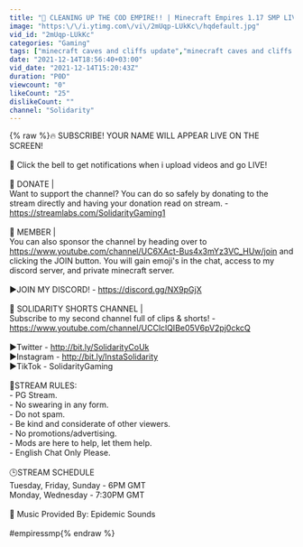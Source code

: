 ```yaml
---
title: "🔴 CLEANING UP THE COD EMPIRE!! | Minecraft Empires 1.17 SMP LIVE"
image: "https:\/\/i.ytimg.com\/vi\/2mUqp-LUkKc\/hqdefault.jpg"
vid_id: "2mUqp-LUkKc"
categories: "Gaming"
tags: ["minecraft caves and cliffs update","minecraft caves and cliffs update release","caves and cliffs release"]
date: "2021-12-14T18:56:40+03:00"
vid_date: "2021-12-14T15:20:43Z"
duration: "P0D"
viewcount: "0"
likeCount: "25"
dislikeCount: ""
channel: "Solidarity"
---
```

{% raw %}🔥 SUBSCRIBE! YOUR NAME WILL APPEAR LIVE ON THE SCREEN!<br /><br />🔔 Click the bell to get notifications when i upload videos and go LIVE! <br /><br />💙 DONATE | <br />Want to support the channel? You can do so safely by donating to the stream directly and having your donation read on stream. - <a rel="nofollow" target="blank" href="https://streamlabs.com/SolidarityGaming1">https://streamlabs.com/SolidarityGaming1</a><br /><br />💚 MEMBER |<br />You can also sponsor the channel by heading over to <a rel="nofollow" target="blank" href="https://www.youtube.com/channel/UC6XAct-Bus4x3mYz3VC_HUw/join">https://www.youtube.com/channel/UC6XAct-Bus4x3mYz3VC_HUw/join</a> and clicking the JOIN button. You will gain emoji's in the chat, access to my discord server, and private minecraft server.<br /><br />▶JOIN MY DISCORD! - <a rel="nofollow" target="blank" href="https://discord.gg/NX9pGjX">https://discord.gg/NX9pGjX</a><br /><br />💙 SOLIDARITY SHORTS CHANNEL | <br />Subscribe to my second channel full of clips &amp; shorts! - <a rel="nofollow" target="blank" href="https://www.youtube.com/channel/UCClclQIBe05V6pV2pj0ckcQ">https://www.youtube.com/channel/UCClclQIBe05V6pV2pj0ckcQ</a><br /><br />▶Twitter - <a rel="nofollow" target="blank" href="http://bit.ly/SolidarityCoUk">http://bit.ly/SolidarityCoUk</a><br />▶Instagram - <a rel="nofollow" target="blank" href="http://bit.ly/InstaSolidarity">http://bit.ly/InstaSolidarity</a><br />▶TikTok - SolidarityGaming<br /><br />💙STREAM RULES:<br />- PG Stream. <br />- No swearing in any form.<br />- Do not spam.<br />- Be kind and considerate of other viewers. <br />- No promotions/advertising. <br />- Mods are here to help, let them help.<br />- English Chat Only Please. <br /><br />🕒STREAM SCHEDULE<br />Tuesday, Friday, Sunday - 6PM GMT<br />Monday, Wednesday - 7:30PM GMT<br /><br />🎵 Music Provided By: Epidemic Sounds<br /><br />#empiressmp{% endraw %}
